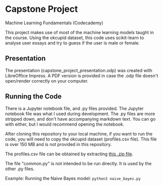 # Capstone Project
Machine Learning Fundamentals (Codecademy)

This project makes use of most of the machine learning models taught in the course. Using the okcupid dataset, this code uses scikit-learn to analyse user essays and try to guess if the user is male or female.

## Presentation
The presentation (capstone_project_presentation.odp) was created with LibreOffice Impress. A PDF version is provided in case the .odp file doesn't open/render correctly on your computer.

## Running the Code

There is a Jupyter notebook file, and .py files provided. The Jupyter notebook file was what I used during development. The .py files are more stripped down, and don't have accompanying markdown text. You can go with either, but I would recommend opening the notebook.

After cloning this repository to your local machine, if you want to run the code, you will need to copy the okcupid dataset (profiles.csv file). This file is over 150 MB and is not provided in this repository.

The profiles.csv file can be obtained by extracting [this .zip file](https://s3.amazonaws.com/codecademy-content/programs/machine-learning/capstone/capstone_starter.zip).

The file "common.py" is not intended to be run directly. It is used by the other .py files.

Example: Running the Naive Bayes model:
`python3 naive_bayes.py`
